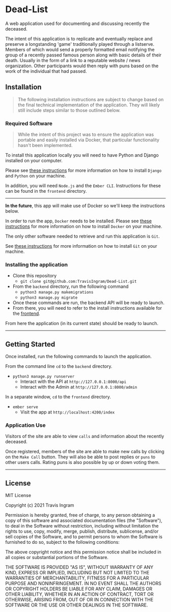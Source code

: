 # Dead-List
A web application used for documenting and discussing recently the deceased.

The intent of this application is to replicate and eventually replace and preserve a longstanding 'game' traditionally played through a listserve.  Members of which would send a properly formatted email notifying the group of a recently passed famous person along with basic details of their death.  Usually in the form of a link to a reputable website / news organization.  Other participants would then reply with puns based on the work of the individual that had passed.

## Installation

> The following installation instructions are subject to change based on the final technical implementation of the application.  They will likely still include steps similar to those outlined below.

### Required Software
> While the intent of this project was to ensure the application was portable and easily installed via Docker, that particular functionality hasn't been implemented.

To install this application locally you will need to have Python and Django installed on your computer.

Please see [these instructions](https://docs.djangoproject.com/en/3.1/topics/install/) for more information on how to install `Django` and `Python` on your machine.

In addition, you will need `Node.js` and the `Ember CLI`. Instructions for these can be found in the `frontend` directory.

----

**In the future**, this app will make use of Docker so we'll keep the instructions below.

In order to run the app, `Docker` needs to be installed.
Please see [these instructions](https://docs.docker.com/desktop/) for more information on how to install `Docker` on your machine.

The only other software needed to retrieve and run this application is `Git`.

See [these instructions](https://git-scm.com/book/en/v2/Getting-Started-Installing-Git) for more information on how to install `Git` on your machine.

### Installing the application

* Clone this repository
  * `git clone git@github.com:TravisIngram/Dead-List.git`
* From the `backend` directory, run the following command
  * `python3 manage.py makemigrations`
  * `python3 manage.py migrate`
* Once these commands are run, the backend API will be ready to launch.
* From there, you will need to refer to the install instructions available for the [frontend](https://github.com/TravisIngram/Dead-List/tree/main/frontend).

From here the application (in its current state) should be ready to launch.

----

## Getting Started

Once installed, run the following commands to launch the application.

From the command line `cd` to the `backend` directory.
 * `python3 manage.py runserver`
   * Interact with the API at `http://127.0.0.1:8000/api`
   * Interact with the Admin at `http://127.0.0.1:8000/admin`

In a separate window, `cd` to the `frontend` directory.
* `ember serve`
  * Visit the app at `http://localhost:4200/index`


### Application Use

Visitors of the site are able to view `calls` and information about the recently deceased.

Once registered, members of the site are able to make new calls by clicking on the `Make Call` button.  They will also be able to post replies or `puns` to other users calls.  Rating puns is also possible by up or down voting them.

----

## License

MIT License

Copyright (c) 2021 Travis Ingram

Permission is hereby granted, free of charge, to any person obtaining a copy
of this software and associated documentation files (the "Software"), to deal
in the Software without restriction, including without limitation the rights
to use, copy, modify, merge, publish, distribute, sublicense, and/or sell
copies of the Software, and to permit persons to whom the Software is
furnished to do so, subject to the following conditions:

The above copyright notice and this permission notice shall be included in all
copies or substantial portions of the Software.

THE SOFTWARE IS PROVIDED "AS IS", WITHOUT WARRANTY OF ANY KIND, EXPRESS OR
IMPLIED, INCLUDING BUT NOT LIMITED TO THE WARRANTIES OF MERCHANTABILITY,
FITNESS FOR A PARTICULAR PURPOSE AND NONINFRINGEMENT. IN NO EVENT SHALL THE
AUTHORS OR COPYRIGHT HOLDERS BE LIABLE FOR ANY CLAIM, DAMAGES OR OTHER
LIABILITY, WHETHER IN AN ACTION OF CONTRACT, TORT OR OTHERWISE, ARISING FROM,
OUT OF OR IN CONNECTION WITH THE SOFTWARE OR THE USE OR OTHER DEALINGS IN THE
SOFTWARE.
